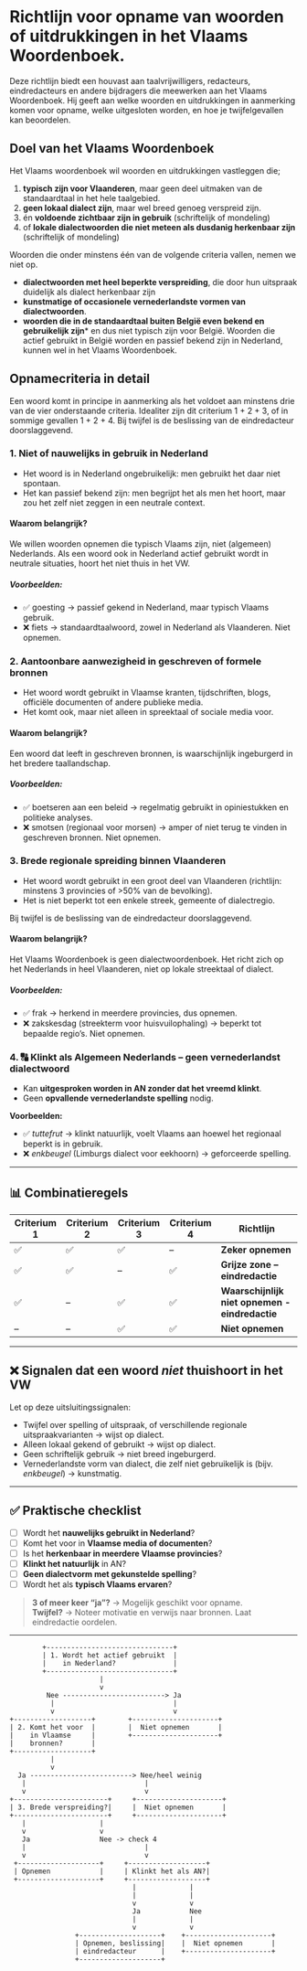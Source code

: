 # Richtlijn voor opname van woorden of uitdrukkingen in het Vlaams Woordenboek. 

Deze richtlijn biedt een houvast aan taalvrijwilligers, redacteurs, eindredacteurs en andere bijdragers die meewerken aan het Vlaams Woordenboek. 
Hij geeft aan welke woorden en uitdrukkingen in aanmerking komen voor opname, welke uitgesloten worden, en hoe je twijfelgevallen kan beoordelen. 

## Doel van het Vlaams Woordenboek 

Het Vlaams woordenboek wil woorden en uitdrukkingen vastleggen die; 

1. **typisch zijn voor Vlaanderen**, maar geen deel uitmaken van de standaardtaal in het hele taalgebied. 
2. **geen lokaal dialect zijn**, maar wel breed genoeg verspreid zijn.
3. én **voldoende zichtbaar zijn in gebruik** (schriftelijk of mondeling)
4. of **lokale dialectwoorden die niet meteen als dusdanig herkenbaar zijn** (schriftelijk of mondeling)

Woorden die onder minstens één van de volgende criteria vallen, nemen we niet op. 

- **dialectwoorden met heel beperkte verspreiding**, die door hun uitspraak duidelijk als dialect herkenbaar zijn
- **kunstmatige of occasionele vernederlandste vormen van dialectwoorden**. 
- **woorden die in de standaardtaal buiten België even bekend en gebruikelijk zijn*** en dus niet typisch zijn voor België. Woorden die actief gebruikt in België worden en passief bekend zijn in Nederland, kunnen wel in het Vlaams Woordenboek.

## Opnamecriteria in detail 

Een woord komt in principe in aanmerking als het voldoet aan minstens drie van de vier onderstaande criteria. 
Idealiter zijn dit criterium 1 + 2 + 3, of in sommige gevallen 1 + 2 + 4. 
Bij twijfel is de beslissing van de eindredacteur doorslaggevend.

### 1. Niet of nauwelijks in gebruik in Nederland

- Het woord is in Nederland ongebruikelijk: men gebruikt het daar niet spontaan.
- Het kan passief bekend zijn: men begrijpt het als men het hoort, maar zou het zelf niet zeggen in een neutrale context.

#### Waarom belangrijk? 

We willen woorden opnemen die typisch Vlaams zijn, niet (algemeen) Nederlands. Als een woord ook in Nederland actief gebruikt wordt in neutrale situaties, hoort het niet thuis in het VW.

##### Voorbeelden: 

- ✅ goesting → passief gekend in Nederland, maar typisch Vlaams gebruik.
- ❌ fiets → standaardtaalwoord, zowel in Nederland als Vlaanderen. Niet opnemen.

### 2. Aantoonbare aanwezigheid in geschreven of formele bronnen 

- Het woord wordt gebruikt in Vlaamse kranten, tijdschriften, blogs, officiële documenten of andere publieke media.
- Het komt ook, maar niet alleen in spreektaal of sociale media voor.

#### Waarom belangrijk? 

Een woord dat leeft in geschreven bronnen, is waarschijnlijk ingeburgerd in het bredere taallandschap.

##### Voorbeelden: 

- ✅ boetseren aan een beleid → regelmatig gebruikt in opiniestukken en politieke analyses.
- ❌ smotsen (regionaal voor morsen) → amper of niet terug te vinden in geschreven bronnen. Niet opnemen.

### 3. Brede regionale spreiding binnen Vlaanderen

- Het woord wordt gebruikt in een groot deel van Vlaanderen (richtlijn: minstens 3 provincies of >50% van de bevolking).
- Het is niet beperkt tot een enkele streek, gemeente of dialectregio.
  
Bij twijfel is de beslissing van de eindredacteur doorslaggevend.

#### Waarom belangrijk?

Het Vlaams Woordenboek is geen dialectwoordenboek. Het richt zich op het Nederlands in heel Vlaanderen, niet op lokale streektaal of dialect.

##### Voorbeelden: 

- ✅ frak → herkend in meerdere provincies, dus opnemen.
- ❌ zakskesdag (streekterm voor huisvuilophaling) → beperkt tot bepaalde regio’s. Niet opnemen.

### 4. 🔠 Klinkt als Algemeen Nederlands – geen vernederlandst dialectwoord

- Kan **uitgesproken worden in AN zonder dat het vreemd klinkt**.
- Geen **opvallende vernederlandste spelling** nodig.

**Voorbeelden:**
- ✅ *tuttefrut* → klinkt natuurlijk, voelt Vlaams aan hoewel het regionaal beperkt is in gebruik.  
- ❌ *enkbeugel* (Limburgs dialect voor eekhoorn) → geforceerde spelling.

---

## 📊 Combinatieregels

| Criterium 1 | Criterium 2 | Criterium 3 | Criterium 4 | Richtlijn                                          |
|-------------|-------------|-------------|-------------|----------------------------------------------------|
| ✅           | ✅           | ✅           | –           | **Zeker opnemen**                              |
| ✅           | ✅           | –           | ✅           | **Grijze zone – eindredactie**                 |
| ✅           | –           | ✅           | ✅           | **Waarschijnlijk niet opnemen - eindredactie** |
| –            | –           | ✅           | ✅           | **Niet opnemen**                               |

---

## ❌ Signalen dat een woord *niet* thuishoort in het VW

Let op deze uitsluitingssignalen:

- Twijfel over spelling of uitspraak, of verschillende regionale uitspraakvarianten → wijst op dialect.
- Alleen lokaal gekend of gebruikt → wijst op dialect.
- Geen schriftelijk gebruik → niet breed ingeburgerd.
- Vernederlandste vorm van dialect, die zelf niet gebruikelijk is (bijv. _enkbeugel_) → kunstmatig.

---

## ✅ Praktische checklist

- [ ] Wordt het **nauwelijks gebruikt in Nederland**?
- [ ] Komt het voor in **Vlaamse media of documenten**?
- [ ] Is het **herkenbaar in meerdere Vlaamse provincies**?
- [ ] **Klinkt het natuurlijk** in AN?
- [ ] **Geen dialectvorm met gekunstelde spelling**?
- [ ] Wordt het als **typisch Vlaams ervaren**?

> **3 of meer keer “ja”?** → Mogelijk geschikt voor opname.  
> **Twijfel?** → Noteer motivatie en verwijs naar bronnen. Laat eindredactie oordelen.

---

```
        +-------------------------------+
        | 1. Wordt het actief gebruikt  |
        |    in Nederland?              |
        +-------------------------------+
                      |
                      v
         Nee -------------------------> Ja
          |                             |
          v                             v
+-------------------+        +---------------------+
| 2. Komt het voor  |        |  Niet opnemen       |
|    in Vlaamse     |        +---------------------+
|    bronnen?       |
+-------------------+
          |
          v
  Ja -------------------------> Nee/heel weinig
   |                             |
   v                             v
+-----------------------+     +---------------------+
| 3. Brede verspreiding?|     |  Niet opnemen       |
+-----------------------+     +---------------------+
   |                  |           
   v                  v          
   Ja                 Nee -> check 4
   |                             |
   v                             v
 +--------------------+     +-------------------+   
 | Opnemen            |     | Klinkt het als AN?|  
 +--------------------+     +-------------------+   
                              |             |         
                              |             |
                              v             v
                              Ja            Nee
                              |             |
                              v             v
                +--------------------+    +---------------------+
                | Opnemen, beslissing|    |  Niet opnemen       |
                | eindredacteur      |    +---------------------+
                +--------------------+                           


